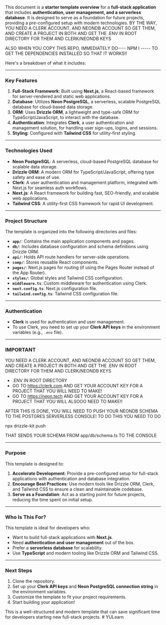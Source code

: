 This document is a **starter template overview** for a **full-stack application** that includes **authentication, user management, and a serverless database**. It is designed to serve as a foundation for future projects, providing a pre-configured setup with modern technologies. BY THE WAY, YOU NEED A CLERK ACCOUNT, AND NEONDB ACCOUNT SO GET THEM, AND CREATE A PROJECT IN BOTH AND GET THE .ENV IN ROOT DIRECTORY FOR THEM AND CLERK/NEONDB KEYS

ALSO WHEN YOU COPY THIS REPO, IMMEDIATELY DO---- NPM I ----- TO GET THE DEPENDENCIES INSTALLED SO THAT IT WORKS!!

 Here's a breakdown of what it includes:

---

### **Key Features**
1. **Full-Stack Framework**: Built using **Next.js**, a React-based framework for server-rendered and static web applications.
2. **Database**: Utilizes **Neon PostgreSQL**, a serverless, scalable PostgreSQL database for cloud-based data storage.
3. **ORM**: Uses **Drizzle ORM**, a lightweight and type-safe ORM for TypeScript/JavaScript, to interact with the database.
4. **Authentication**: Integrates **Clerk**, a user authentication and management solution, for handling user sign-ups, logins, and sessions.
5. **Styling**: Configured with **Tailwind CSS** for utility-first styling.

---

### **Technologies Used**
- **Neon PostgreSQL**: A serverless, cloud-based PostgreSQL database for scalable data storage.
- **Drizzle ORM**: A modern ORM for TypeScript/JavaScript, offering type safety and ease of use.
- **Clerk**: A user authentication and management platform, integrated with Next.js for seamless auth workflows.
- **Next.js**: A React framework for building fast, SEO-friendly, and scalable web applications.
- **Tailwind CSS**: A utility-first CSS framework for rapid UI development.

---

### **Project Structure**
The template is organized into the following directories and files:
- **`app/`**: Contains the main application components and pages.
- **`db/`**: Includes database configuration and schema definitions using Drizzle ORM.
- **`api/`**: Holds API route handlers for server-side operations.
- **`comp/`**: Stores reusable React components.
- **`pages/`**: Next.js pages for routing (if using the Pages Router instead of the App Router).
- **`styles/`**: Global styles and Tailwind CSS configuration.
- **`middleware.ts`**: Custom middleware for authentication using Clerk.
- **`next.config.ts`**: Next.js configuration file.
- **`tailwind.config.ts`**: Tailwind CSS configuration file.

---

### **Authentication**
- **Clerk** is used for authentication and user management.
- To use Clerk, you need to set up your **Clerk API keys** in the environment variables (e.g., `.env` file).

---

### **IMPORTANT**
YOU NEED A CLERK ACCOUNT, AND NEONDB ACCOUNT SO GET THEM, AND CREATE A PROJECT IN BOTH AND GET THE .ENV IN ROOT DIRECTORY FOR THEM AND CLERK/NEONDB KEYS
- .ENV IN ROOT DIRECTORY
- GO TO https://clerk.com AND GET YOUR ACCOUNT KEY FOR A PROJECT THAT YOU WILL NEED TO MAKE!
- GO TO https://neon.tech AND GET YOUR ACCOUNT KEY FOR A PROJECT THAT YOU WILL ALSOOO NEED TO MAKE!!

AFTER THIS IS DONE, YOU WILL NEED TO PUSH YOUR NEONDB SCHEMA TO THE POSTGRES SERVERLESS CONSOLE!
TO DO THIS YOU NEED TO DO

npx drizzle-kit push

THAT SENDS YOUR SCHEMA FROM app/db/schema.ts TO THE CONSOLE

---

### **Purpose**
This template is designed to:
1. **Accelerate Development**: Provide a pre-configured setup for full-stack applications with authentication and database integration.
2. **Encourage Best Practices**: Use modern tools like Drizzle ORM, Clerk, and Tailwind CSS to ensure a clean and maintainable codebase.
3. **Serve as a Foundation**: Act as a starting point for future projects, reducing the time spent on initial setup.

---

### **Who Is This For?**
This template is ideal for developers who:
- Want to build full-stack applications with **Next.js**.
- Need **authentication and user management** out of the box.
- Prefer a **serverless database** for scalability.
- Use **TypeScript** and modern tooling like Drizzle ORM and Tailwind CSS.

---

### **Next Steps**
1. Clone the repository.
2. Set up your **Clerk API keys** and **Neon PostgreSQL connection string** in the environment variables.
3. Customize the template to fit your project requirements.
4. Start building your application!

This is a well-structured and modern template that can save significant time for developers starting new full-stack projects.
#   Y U L e a r n  
 
